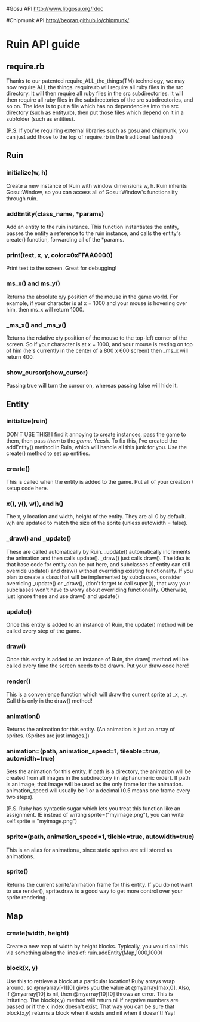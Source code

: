 #Gosu API
http://www.libgosu.org/rdoc

#Chipmunk API
http://beoran.github.io/chipmunk/

# Ruin API guide

## require.rb
Thanks to our patented require_ALL_the_things(TM) technology, we may now require ALL the things. require.rb will require all ruby files in the src directory. It will then require all ruby files in the src subdirectories. It will then require all ruby files in the subdirectories of the src subdirectories, and so on. The idea is to put a file which has no dependencies into the src directory (such as entity.rb), then put those files which depend on it in a subfolder (such as entities).

(P.S. If you're requiring external libraries such as gosu and chipmunk, you can just add those to the top of require.rb in the traditional fashion.)

## Ruin

### initialize(w, h)
Create a new instance of Ruin with window dimensions w, h.
Ruin inherits Gosu::Window, so you can access all of Gosu::Window's functionality through ruin.

### addEntity(class_name, *params)
Add an entity to the ruin instance. This function instantiates the entity, passes the entity a reference to the ruin instance, and calls the entity's create() function, forwarding all of the *params.

### print(text, x, y, color=0xFFAA0000)
Print text to the screen. Great for debugging!

### ms_x() and ms_y()
Returns the absolute x/y position of the mouse in the game world. For example, if your character is at x = 1000 and your mouse is hovering over him, then ms_x will return 1000.

### _ms_x() and _ms_y()
Returns the relative x/y position of the mouse to the top-left corner of the screen. So if your character is at x = 1000, and your mouse is resting on top of him (he's currently in the center of a 800 x 600 screen) then _ms_x will return 400.

### show_cursor(show_cursor)
Passing true will turn the cursor on, whereas passing false will hide it.

## Entity

### initialize(ruin)
DON'T USE THIS! I find it annoying to create instances, pass the game to them, then pass _them_ to the _game_. Yeesh. To fix this, I've created the addEntity() method in Ruin, which will handle all this junk for you. Use the create() method to set up entities.

### create()
This is called when the entity is added to the game. Put all of your creation / setup code here.

### x(), y(), w(), and h()
The x, y location and width, height of the entity. They are all 0 by default. w,h are updated to match the size of the sprite (unless autowidth = false).

### _draw() and _update()
These are called automatically by Ruin. _update() automatically increments the animation and then calls update(). _draw() just calls draw(). The idea is that base code for entity can be put here, and subclasses of entity can still override update() and draw() without overriding existing functionality. If you plan to create a class that will be implemented by subclasses, consider overriding _update() or _draw(), (don't forget to call super()), that way your subclasses won't have to worry about overriding functionality. Otherwise, just ignore these and use draw() and update()

### update()
Once this entity is added to an instance of Ruin, the update() method will be called every step of the game.

### draw()
Once this entity is added to an instance of Ruin, the draw() method will be called every time the screen needs to be drawn. Put your draw code here!

### render()
This is a convenience function which will draw the current sprite at _x, _y. Call this only in the draw() method!

### animation()
Returns the animation for this entity. (An animation is just an array of sprites. (Sprites are just images.))

### animation=(path, animation_speed=1, tileable=true, autowidth=true)
Sets the animation for this entity. If path is a directory, the animation will be created from all images in the subdirectory (in alphanumeric order). If path is an image, that image will be used as the only frame for the animation. animation_speed will usually be 1 or a decimal (0.5 means one frame every two steps).

(P.S. Ruby has syntactic sugar which lets you treat this function like an assignment. IE instead of writing sprite=("myimage.png"), you can write self.sprite = "myimage.png")

### sprite=(path, animation_speed=1, tileble=true, autowidth=true)
This is an alias for animation=, since static sprites are still stored as animations.

### sprite()
Returns the current sprite/animation frame for this entity. If you do not want to use render(), sprite.draw is a good way to get more control over your sprite rendering.

## Map

### create(width, height)
Create a new map of width by height blocks. Typically, you would call this via something along the lines of: ruin.addEntity(Map,1000,1000)

### block(x, y)
Use this to retrieve a block at a particular location! Ruby arrays wrap around, so @myarray[-1][0] gives you the value at @myarray[max,0]. Also, if @myarray[10] is nil, then @myarray[10][0] throws an error. This is irritating. The block(x,y) method will return nil if negative numbers are passed or if the x index doesn't exist. That way you can be sure that block(x,y) returns a block when it exists and nil when it doesn't! Yay!

